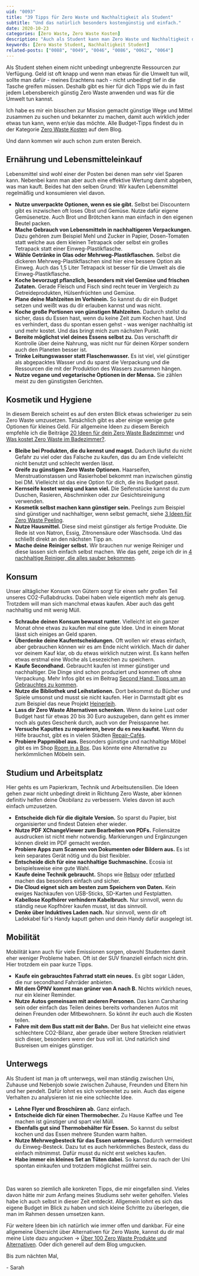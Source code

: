 ```yaml
---
uid: "0093"
title: "39 Tipps für Zero Waste und Nachhaltigkeit als Student"
subtitle: "Und das natürlich besonders kostengünstig und einfach."
date: 2020-10-23
categories: [Zero Waste, Zero Waste Kosten]
description: "Auch als Student kann man Zero Waste und Nachhaltigkeit durchziehen. Hierfür findest du Tricks und Tipps für kleines Budget."
keywords: [Zero Waste Student, Nachhaltigkeit Student]
related-posts: ["0088", "0049", "0046", "0086", "0062", "0064"]
---
```

Als Student stehen einem nicht unbedingt unbegrenzte Ressourcen zur Verfügung. Geld ist oft knapp und wenn man etwas für die Umwelt tun will, sollte man dafür - meines Erachtens nach - nicht unbedingt tief in die Tasche greifen müssen. Deshalb gibt es hier für dich Tipps wie du in fast jedem Lebensbereich günstig Zero Waste anwenden und was für die Umwelt tun kannst.

Ich habe es mir ein bisschen zur Mission gemacht günstige Wege und Mittel zusammen zu suchen und bekannter zu machen, damit auch wirklich jeder etwas tun kann, wenn er/sie das möchte. Alle Budget-Tipps findest du in der Kategorie [Zero Waste Kosten](/category/zero-waste-kosten.html) auf dem Blog.

Und dann kommen wir auch schon zum ersten Bereich.

## Ernährung und Lebensmitteleinkauf
Lebensmittel sind wohl einer der Posten bei denen man sehr viel Sparen kann. Nebenbei kann man aber auch eine effektive Wertung damit abgeben, was man kauft. Beides hat den selben Grund: Wir kaufen Lebensmittel regelmäßig und konsumieren viel davon.

- **Nutze unverpackte Optionen, wenn es sie gibt.** Selbst bei Discountern gibt es inzwischen oft loses Obst und Gemüse. Nutze dafür eigene Gemüsenetze. Auch Brot und Brötchen kann man einfach in den eigenen Beutel packen.
- **Mache Gebrauch von Lebensmitteln in nachhaltigeren Verpackungen.** Dazu gehören zum Beispiel Mehl und Zucker in Papier, Dosen-Tomaten statt welche aus dem kleinen Tetrapack oder selbst ein großes Tetrapack statt einer Einweg-Plastikflasche.
- **Wähle Getränke in Glas oder Mehrweg-Plastikflaschen.** Selbst die dickeren Mehrweg-Plastikflaschen sind hier eine bessere Option als Einweg. Auch das 1,5 Liter Tetrapack ist besser für die Umwelt als die Einweg-Plastikflasche.
- **Koche bevorzugt pflanzlich, besonders mit viel Gemüse und frischen Zutaten.** Gerade Fleisch und Fisch sind recht teuer im Vergleich zu Getreideprodukten, Hülsenfrüchten und Gemüse.
- **Plane deine Mahlzeiten im Vorhinein.** So kannst du dir ein Budget setzen und weißt was du dir erlauben kannst und was nicht.
- **Koche große Portionen von günstigen Mahlzeiten.** Dadurch stellst du sicher, dass du Essen hast, wenn du keine Zeit zum Kochen hast. Und es verhindert, dass du spontan essen gehst - was weniger nachhaltig ist und mehr kostet. Und das bringt mich zum nächsten Punkt.
- **Bereite möglichst viel deines Essens selbst zu.** Das verschafft dir Kontrolle über deine Nahrung, was nicht nur für deinen Körper sondern auch den Planeten besser ist.
- **Trinke Leitungswasser statt Flaschenwasser.** Es ist viel, viel günstiger als abgepacktes Wasser und du sparst die Verpackung und die Ressourcen die mit der Produktion des Wassers zusammen hängen.
- **Nutze vegane und vegetarische Optionen in der Mensa.** Sie zählen meist zu den günstigsten Gerichten.

## Kosmetik und Hygiene
In diesem Bereich scheint es auf den ersten Blick etwas schwieriger zu sein Zero Waste umzusetzen. Tatsächlich gibt es aber einige wenige gute Optionen für kleines Geld. Für allgemeine Ideen zu diesem Bereich empfehle ich die Beiträge [20 Ideen für dein Zero Waste Badezimmer](/blog/mein-zero-waste-badezimmer/) und [Was kostet Zero Waste im Badezimmer?](/blog/was-kostet-zero-waste-im-badezimmer/).

- **Bleibe bei Produkten, die du kennst und magst.** Dadurch läufst du nicht Gefahr zu viel oder das Falsche zu kaufen, das du am Ende vielleicht nicht benutzt und schlecht werden lässt.
- **Greife zu günstigen Zero Waste Optionen.** Haarseifen, Menstruationstassen und Rasierhobel bekommt man inzwischen günstig bei DM. Vielleicht ist das eine Option für dich, die ins Budget passt.
- **Kernseife kostet wenig und kann viel.** Die Seifenstücke kannst du zum Duschen, Rasieren, Abschminken oder zur Gesichtsreinigung verwenden.
- **Kosmetik selbst machen kann günstiger sein.** Peelings zum Beispiel sind günstiger und nachhaltiger, wenn selbst gemacht, siehe [3 Ideen für Zero Waste Peeling](/blog/zero-waste-peeling-selbst-machen/).
- **Nutze Hausmittel.** Diese sind meist günstiger als fertige Produkte. Die Rede ist von Natron, Essig, Zitronensäure oder Waschsoda. Und das schließt direkt an den nächsten Tipp an.
- **Mache deine Reiniger selbst.** Wir brauchen nur wenige Reiniger und diese lassen sich einfach selbst machen. Wie das geht, zeige ich dir in [4 nachhaltige Reiniger, die alles sauber bekommen](/blog/4-nachhaltige-reiniger-die-alles-sauber-bekommen/).

## Konsum
Unser alltäglicher Konsum von Gütern sorgt für einen sehr großen Teil unseres CO2-Fußabdrucks. Dabei haben viele eigentlich mehr als genug. Trotzdem will man sich manchmal etwas kaufen. Aber auch das geht nachhaltig und mit wenig Müll.

- **Schraube deinen Konsum bewusst runter.** Vielleicht ist ein ganzer Monat ohne etwas zu kaufen mal eine gute Idee. Und in einem Monat lässt sich einiges an Geld sparen.
- **Überdenke deine Kaufentscheidungen.** Oft wollen wir etwas einfach, aber gebrauchen können wir es am Ende nicht wirklich. Mach dir daher vor deinem Kauf klar, ob du etwas wirklich nutzen wirst. Es kann helfen etwas erstmal eine Woche als Lesezeichen zu speichern.
- **Kaufe Secondhand.** Gebraucht kaufen ist immer günstiger und nachhaltiger. Die Dinge sind schon produziert und kommen oft ohne Verpackung. Mehr Infos gibt es im Beitrag [Second Hand: Tipps um an Gebrauchtes zu kommen](/blog/second-hand-einkaufen-tipps/).
- **Nutze die Bibliothek und Leihstationen.** Dort bekommst du Bücher und Spiele umsonst und musst sie nicht kaufen. Hier in Darmstadt gibt es zum Beispiel das neue Projekt [Heinerleih](https://www.heinerleih.de/).
- **Lass dir Zero Waste Alternativen schenken.** Wenn du keine Lust oder Budget hast für etwas 20 bis 30 Euro auszugeben, dann geht es immer noch als gutes Geschenk durch, auch von der Preisspanne her.
- **Versuche Kaputtes zu reparieren, bevor du es neu kaufst.** Wenn du Hilfe brauchst, gibt es in vielen Städten [Repair-Cafés](https://repaircafe.org/de/).
- **Probiere Pappmöbel aus.** Besonders günstige und nachhaltige Möbel gibt es im Shop [Room in a Box](https://roominabox.de/). Das könnte eine Alternative zu herkömmlichen Möbeln sein.

## Studium und Arbeitsplatz
Hier gehts es um Papierkram, Technik und Arbeitsutensilien. Die Ideen gehen zwar nicht unbedingt direkt in Richtung Zero Waste, aber können definitiv helfen deine Ökobilanz zu verbessern. Vieles davon ist auch einfach umzusetzen.

- **Entscheide dich für die digitale Version.** So sparst du Papier, bist organisierter und findest Dateien eher wieder.
- **Nutze PDF XChangeViewer zum Bearbeiten von PDFs.** Foliensätze ausdrucken ist nicht mehr notwendig. Markierungen und Ergänzungen können direkt im PDF gemacht werden.
- **Probiere Apps zum Scannen von Dokumenten oder Bildern aus.** Es ist kein separates Gerät nötig und du bist flexibler.
- **Entscheide dich für eine nachhaltige Suchmaschine.** Ecosia ist beispielsweise eine gute Wahl.
- **Kaufe deine Technik gebraucht.** Shops wie [Rebuy](https://www.rebuy.de/) oder [refurbed](https://www.refurbed.de/) machen das besonders einfach und sicher.
- **Die Cloud eignet sich am besten zum Speichern von Daten.** Kein ewiges Nachkaufen von USB-Sticks, SD-Karten und Festplatten.
- **Kabellose Kopfhörer verhindern Kabelbruch.** Nur sinnvoll, wenn du ständig neue Kopfhörer kaufen musst, ist das sinnvoll.
- **Denke über Induktives Laden nach.** Nur sinnvoll, wenn dir oft Ladekabel für's Handy kaputt gehen und dein Handy dafür ausgelegt ist.

## Mobilität
Mobilität kann auch für viele Emissionen sorgen, obwohl Studenten damit eher weniger Probleme haben. Oft ist der SUV finanziell einfach nicht drin. Hier trotzdem ein paar kurze Tipps.

- **Kaufe ein gebrauchtes Fahrrad statt ein neues.** Es gibt sogar Läden, die nur secondhand Fahrräder anbieten.
- **Mit dem ÖPNV kommt man grüner von A nach B.** Nichts wirklich neues, nur ein kleiner Reminder.
- **Nutze Autos gemeinsam mit anderen Personen.** Das kann Carsharing sein oder einfach das Teilen deines bereits vorhandenen Autos mit deinen Freunden oder Mitbewohnern. So könnt ihr euch auch die Kosten teilen.
- **Fahre mit dem Bus statt mit der Bahn.** Der Bus hat vielleicht eine etwas schlechtere CO2-Bilanz, aber gerade über weitere Strecken relativiert sich dieser, besonders wenn der bus voll ist. Und natürlich sind Busreisen um einiges günstiger.

## Unterwegs
Als Student ist man ja oft unterwegs, weil man ständig zwischen Uni, Zuhause und Nebenjob sowie zwischen Zuhause, Freunden und Eltern hin und her pendelt. Dafür lohnt es sich vorbereitet zu sein. Auch das eigene Verhalten zu analysieren ist nie eine schlechte Idee.

- **Lehne Flyer und Broschüren ab.** Ganz einfach.
- **Entscheide dich für einen Thermobecher.** Zu Hause Kaffee und Tee machen ist günstiger und spart viel Müll.
- **Ebenfalls gut sind Thermobehälter für Essen.** So kannst du selbst kochen und das Essen mehrere Stunden warm halten.
- **Nutze Mehrwegbesteck für das Essen unterwegs.** Dadurch vermeidest du Einweg-Besteck. Dazu tut es auch herkömmliches Besteck, dass du einfach mitnimmst. Dafür musst du nicht erst welches kaufen.
- **Habe immer ein kleines Set an Tüten dabei.** So kannst du nach der Uni spontan einkaufen und trotzdem möglichst müllfrei sein.

&nbsp;

Das waren so ziemlich alle konkreten Tipps, die mir eingefallen sind. Vieles davon hätte mir zum Anfang meines Studiums sehr weiter geholfen. Vieles habe ich auch selbst in dieser Zeit entdeckt. Allgemein lohnt es sich das eigene Budget im Blick zu haben und sich kleine Schritte zu überlegen, die man im Rahmen dessen umsetzen kann.

Für weitere Ideen bin ich natürlich wie immer offen und dankbar. Für eine allgemeine Übersicht über Alternativen für Zero Waste, kannst du dir mal meine Liste dazu angucken -> [Über 100 Zero Waste Produkte und Alternativen](/blog/100-zero-waste-produkte-und-zero-waste-alternativen/). Oder dich generell auf dem Blog umgucken.

Bis zum nächten Mal,

\- Sarah